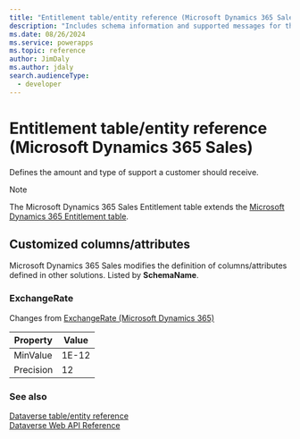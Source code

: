 ```yaml
---
title: "Entitlement table/entity reference (Microsoft Dynamics 365 Sales)"
description: "Includes schema information and supported messages for the Entitlement table/entity with Microsoft Dynamics 365 Sales."
ms.date: 08/26/2024
ms.service: powerapps
ms.topic: reference
author: JimDaly
ms.author: jdaly
search.audienceType: 
  - developer
---
```


# Entitlement table/entity reference (Microsoft Dynamics 365 Sales)

Defines the amount and type of support a customer should receive.

> [!NOTE]
> The Microsoft Dynamics 365 Sales Entitlement table extends the [Microsoft Dynamics 365 Entitlement table](/dynamics365/developer/entities/entitlement).



## Customized columns/attributes

Microsoft Dynamics 365 Sales modifies the definition of columns/attributes defined in other solutions. Listed by **SchemaName**.

### <a name="BKMK_ExchangeRate"></a> ExchangeRate

Changes from [ExchangeRate (Microsoft Dynamics 365)](/dynamics365/developer/entities/entitlement#BKMK_ExchangeRate)

|Property|Value|
|---|---|
|MinValue|1E-12|
|Precision|12|




### See also

[Dataverse table/entity reference](../about-entity-reference.md)  
[Dataverse Web API Reference](/power-apps/developer/data-platform/webapi/reference/about)   

